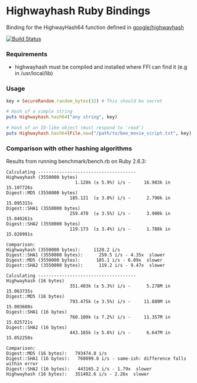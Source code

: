 # Highwayhash Ruby Bindings

Binding for the HighwayHash64 function defined in [google/highwayhash](https://github.com/google/highwayhash)

[![Build Status](https://travis-ci.com/jamescook/highwayhash.svg?branch=master)](https://travis-ci.com/jamescook/highwayhash)

### Requirements
- highwayhash must be compiled and installed where FFI can find it
  (e.g in /usr/local/lib)

### Usage
```ruby
key = SecureRandom.random_bytes(32) # This should be secret

# Hash of a simple string
puts Highwayhash.hash64("any string", key)

# Hash of an IO-like object (must respond to 'read')
puts Highwayhash.hash64(File.new("/path/to/bee_movie_script.txt", key)
```

### Comparison with other hashing algorithms
Results from running benchmark/bench.rb on Ruby 2.6.3:

```
Calculating -------------------------------------
Highwayhash (3550000 bytes)
                          1.128k (± 5.9%) i/s -     16.983k in  15.107726s
Digest::MD5 (3550000 bytes)
                        185.121  (± 3.8%) i/s -      2.790k in  15.095315s
Digest::SHA1 (3550000 bytes)
                        259.470  (± 3.5%) i/s -      3.900k in  15.049261s
Digest::SHA2 (3550000 bytes)
                        119.173  (± 3.4%) i/s -      1.788k in  15.020991s

Comparison:
Highwayhash (3550000 bytes):     1128.2 i/s
Digest::SHA1 (3550000 bytes):      259.5 i/s - 4.35x  slower
Digest::MD5 (3550000 bytes):      185.1 i/s - 6.09x  slower
Digest::SHA2 (3550000 bytes):      119.2 i/s - 9.47x  slower

Calculating -------------------------------------
Highwayhash (16 bytes)
                        351.403k (± 5.3%) i/s -      5.278M in  15.063735s
Digest::MD5 (16 bytes)
                        793.475k (± 3.5%) i/s -     11.889M in  15.003608s
Digest::SHA1 (16 bytes)
                        760.100k (± 7.2%) i/s -     11.357M in  15.025721s
Digest::SHA2 (16 bytes)
                        443.165k (± 5.6%) i/s -      6.647M in  15.052250s

Comparison:
Digest::MD5 (16 bytes):   793474.8 i/s
Digest::SHA1 (16 bytes):   760099.8 i/s - same-ish: difference falls within error
Digest::SHA2 (16 bytes):   443165.2 i/s - 1.79x  slower
Highwayhash (16 bytes):   351402.6 i/s - 2.26x  slower
```
